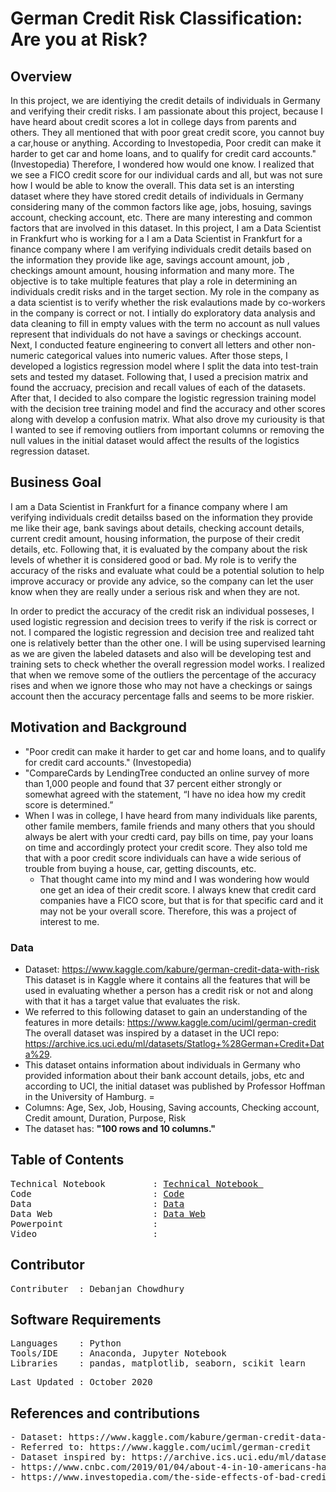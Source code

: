 # German Credit Risk Classification: Are you at Risk?

## Overview
In this project, we are identiying the credit details of individuals in Germany and verifying their credit risks. I am passionate about this project, because I have heard about credit scores a lot in college days from parents and others. They all mentioned that with poor great credit score, you cannot buy a car,house or anything. According to Investopedia, Poor credit can make it harder to get car and home loans, and to qualify for credit card accounts." (Investopedia) Therefore, I wondered how would one know. I realized that we see a FICO credit score for our individual cards and all, but was not sure how I would be able to know the overall. This data set is an intersting dataset where they have stored credit details of individuals in Germany considering many of the common factors like age, jobs, hosuing, savings account, checking account, etc. There are many interesting and common factors that are involved in this dataset.  In this project, I am a Data Scientist in Frankfurt who is working for a I am a Data Scientist in Frankfurt for a finance company where I am verifying individuals credit details based on the information they provide like age, savings account amount, job , checkings amount amount, housing information and many more. The objective is to take multiple features that play a role in determining an individuals credit risks and in the target section. My role in the company as a data scientist is to verify whether the risk evalautions made by co-workers in the company is correct or not. I intially do exploratory data analysis and data cleaning to fill in empty values with the term no account as null values represent that individuals do not have a savings or checkings account. Next, I conducted feature engineering to convert all letters and other non-numeric categorical values into numeric values. After those steps, I developed a logistics regression model where I split the data into test-train sets and tested my dataset. Following that, I used a precision matrix and found the accruacy, precision and recall values of each of the datasets. After that, I decided to also compare the logistic regression training model with the decision tree training model and find the accuracy and other scores along with develop a confusion matrix. What also drove my curiousity is that I wanted to see if removing outliers from important columns or removing the null values in the initial dataset would affect the results of the logistics regression dataset. 

## Business Goal 
I am a Data Scientist in Frankfurt for a finance company where I am verifying individuals credit detailss based on the information they provide me like their age, bank savings about details, checking account details, current credit amount, housing information, the purpose of their credit details, etc. Following that, it is evaluated by the company about the risk levels of whether it is considered good or bad. My role is to verify the accuracy of the risks and evaluate what could be a potential solution to help improve accuracy or provide any advice, so the company can let the user know when they are really under a serious risk and when they are not.

In order to predict the accuracy of the credit risk an individual posseses, I used logistic regression and decision trees to verify if the risk is correct or not. I compared the logistic regression and decision tree and realized taht one is relatively better than the other one. I will be using supervised learning as we are given the labeled datasets and also will be developing test and training sets to check whether the overall regression model works. I realized that when we remove some of the outliers the percentage of the accuracy rises and when we ignore those who may not have a checkings or saings account then the accuracy percentage falls and seems to be more riskier.

## Motivation and Background
- "Poor credit can make it harder to get car and home loans, and to qualify for credit card accounts." (Investopedia) 
- "CompareCards by LendingTree conducted an online survey of more than 1,000 people and found that 37 percent either strongly or somewhat agreed with the statement, “I have no idea how my credit score is determined.”
- When I was in college, I have heard from many individuals like parents, other famile members, famile friends and many others that you should always be alert with your credti card, pay bills on time, pay your loans on time and accordingly protect your credit score. They also told me that with a poor credit score individuals can have a wide serious of trouble from buying a house, car, getting discounts, etc. 
  - That thought came into my mind and I was wondering how would one get an idea of their credit score. I always knew that credit card companies have a FICO score, but that is for that specific card and it may not be your overall score. Therefore, this was a project of interest to me. 

### Data
- Dataset: https://www.kaggle.com/kabure/german-credit-data-with-risk This dataset is in Kaggle where it contains all the features that will be used in evaluating whether a person has a credit risk or not and along with that it has a target value that evaluates the risk. 
- We referred to this following dataset to gain an understanding of the features in more details: https://www.kaggle.com/uciml/german-credit The overall dataset was inspired by a dataset in the UCI repo: https://archive.ics.uci.edu/ml/datasets/Statlog+%28German+Credit+Data%29. 
- This dataset ontains information about individuals in Germany who provided information about their bank account details, jobs, etc and according to UCI, the initial dataset was published by Professor Hoffman in the University of Hamburg. =
- Columns: Age, Sex, Job, Housing, Saving accounts, Checking account, Credit amount, Duration, Purpose, Risk
- The dataset has: **"100 rows and 10 columns."**

## Table of Contents
<pre>
Technical Notebook         : <a href=https://github.com/Debanjan-C/German_Credit/blob/main/Notebook/Technical_Notebook.ipynb>Technical Notebook </a>
Code                       : <a href=https://github.com/Debanjan-C/German_Credit/blob/main/Notebook/Code.ipynb>Code</a>
Data                       : <a href=https://github.com/Debanjan-C/German_Credit/blob/main/data/german_credit_data.csv>Data</a>
Data Web                   : <a href=https://www.kaggle.com/kabure/german-credit-data-with-risk>Data Web</a>
Powerpoint                 :
Video                      :
</pre>

##  Contributor
<pre>
Contributer  : Debanjan Chowdhury
</pre>

##  Software Requirements
<pre>
Languages    : Python
Tools/IDE    : Anaconda, Jupyter Notebook
Libraries    : pandas, matplotlib, seaborn, scikit learn
</pre>

<pre>
Last Updated : October 2020
</pre>

## References and contributions
<pre>
- Dataset: https://www.kaggle.com/kabure/german-credit-data-with-risk.
- Referred to: https://www.kaggle.com/uciml/german-credit
- Dataset inspired by: https://archive.ics.uci.edu/ml/datasets/Statlog+%28German+Credit+Data%29.
- https://www.cnbc.com/2019/01/04/about-4-in-10-americans-have-no-idea-how-credit-scores-are-determined.html
- https://www.investopedia.com/the-side-effects-of-bad-credit-4769783#:~:text=Poor%20credit%20can%20make%20it,%2C%20renter's%2C%20and%20homeowner's%20insurance.
</pre>
